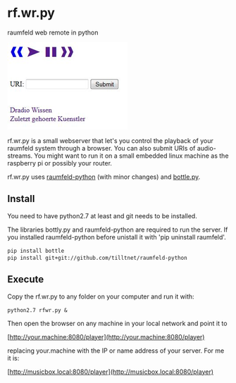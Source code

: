 rf.wr.py
========

raumfeld web remote in python

![Screenshot](/rfwr.jpg)

rf.wr.py is a small webserver that let's you control the playback of your raumfeld system through a browser. You can also submit URIs of audio-streams. You might want to run it on a small embedded linux machine as the raspberry pi or possibly your router.

rf.wr.py uses [raumfeld-python](https://github.com/tfeldmann/python-raumfeld) (with minor changes) and [bottle.py](http://bottlepy.org/docs/dev/index.html).

Install
-------
You need to have python2.7 at least and git needs to be installed.

The libraries bottly.py and raumfeld-python are required to run the server. If you installed raumfeld-python before unistall it with 'pip uninstall raumfeld'.

    pip install bottle
    pip install git+git://github.com/tilltnet/raumfeld-python
    
Execute
-------
Copy the rf.wr.py to any folder on your computer and run it with:
    
    python2.7 rfwr.py &

Then open the browser on any machine in your local network and point it to 

[http://your.machine:8080/player](http://your.machine:8080/player)

replacing your.machine with the IP or name address of your server. For me it is:

[http://musicbox.local:8080/player](http://musicbox.local:8080/player)
